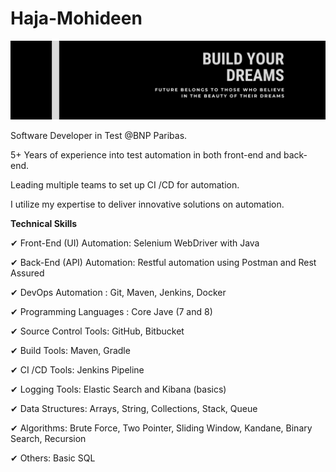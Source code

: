 # Haja-Mohideen

![alt text](https://raw.githubusercontent.com/Haja49/Haja-Mohideen/master/BuildYourDream.png?raw=true)

Software Developer in Test @BNP Paribas.

5+ Years of experience into test automation in both front-end and back-end.

Leading multiple teams to set up CI /CD for automation.

I utilize my expertise to deliver innovative solutions on automation.

**Technical Skills**

✔ Front-End (UI) Automation: Selenium WebDriver with Java

✔ Back-End (API) Automation: Restful automation using Postman and Rest Assured

✔ DevOps Automation : Git, Maven, Jenkins, Docker

✔ Programming Languages : Core Jave (7 and 8)

✔ Source Control Tools: GitHub, Bitbucket

✔ Build Tools: Maven, Gradle

✔ CI /CD Tools: Jenkins Pipeline

✔ Logging Tools: Elastic Search and Kibana (basics)

✔ Data Structures: Arrays, String, Collections, Stack, Queue

✔ Algorithms: Brute Force, Two Pointer, Sliding Window, Kandane, Binary Search, Recursion

✔ Others: Basic SQL

